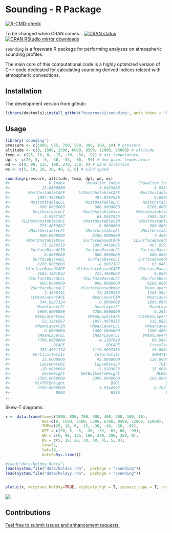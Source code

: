 Sounding - R Package
====================

<!-- badges: start -->
[![R-CMD-check](https://github.com/bczernecki/sounding/workflows/R-CMD-check/badge.svg)](https://github.com/bczernecki/sounding/actions)
<!-- badges: end -->
To be changed when CRAN comes...
[![CRAN status](https://www.r-pkg.org/badges/version/climate)](https://cran.r-project.org/package=climate)
[![CRAN RStudio mirror downloads](http://cranlogs.r-pkg.org/badges/climate)](https://cran.r-project.org/package=climate)

`sounding` is a freeware R package for performing analyses on atmospheric sounding profiles.

The main core of this computational code is a highly optimized version of C++ code dedicated for calculating sounding derived indices related with atmospheric convections.

Installation
------------

The development version from github:

``` r
library(devtools);install_github("bczernecki/sounding", auth_token = "8caadca559389c2ead3a59edc7c9c1e1ff38eb94")
```

Usage
-----

``` r
library('sounding')
pressure <- c(1000, 855, 700, 500, 300, 100, 10) # pressure
altitude <- c(0, 1500, 2500, 6000, 8500, 12000, 25000) # altitude
temp <- c(25, 10, 0, -15, -30, -50, -92) # air temperature
dpt <- c(20, 5, -5, -30, -55, -80, -99) # dew point temperature
wd <- c(0, 90, 135, 180, 270, 350, 0) # wind direction
ws <- c(5, 10, 20, 30, 40, 5, 0) # wind speed

sounding(pressure, altitude, temp, dpt, wd, ws)
#>                 K_Index         Showalter_Index        Showalter_IndexV 
#>              25.0000000               3.6423438               8.0337671 
#>        MostUnstableCAPE      LLMostUnstableCAPE         MostUnstableCIN 
#>            1987.4458685             487.8597626               0.0000000 
#>         MostUnstableLCL         MostUnstableLFC          MostUnstableEL 
#>             800.0000000             800.0000000            8200.0000000 
#>          MostUnstableLI        MostUnstableVmax       VMostUnstableCAPE 
#>              -8.8967187              63.0467425            2685.1881933 
#>     VLLMostUnstableCAPE        VMostUnstableCIN        VMostUnstableLCL 
#>             725.4059002               0.0000000             800.0000000 
#>        VMostUnstableLFC         VMostUnstableEL         VMostUnstableLI 
#>             800.0000000            8200.0000000              -7.4590191 
#>       VMostUnstableVmax        SurfaceBasedCAPE      LLSurfaceBasedCAPE 
#>              73.2828519            1987.4458685             487.8597626 
#>         SurfaceBasedCIN         SurfaceBasedLCL         SurfaceBasedLFC 
#>               0.0000000             800.0000000             800.0000000 
#>          SurfaceBasedEL          SurfaceBasedLI        SurfaceBasedVmax 
#>            8200.0000000              -8.8967187              63.0467425 
#>       VSurfaceBasedCAPE     VLLSurfaceBasedCAPE        VSurfaceBasedCIN 
#>            2685.1881933             725.4059002               0.0000000 
#>        VSurfaceBasedLCL        VSurfaceBasedLFC         VSurfaceBasedEL 
#>             800.0000000             800.0000000            8200.0000000 
#>         VSurfaceBasedLI       VSurfaceBasedVmax           MeanLayerCAPE 
#>              -7.4590191              73.2828519            1358.5941690 
#>         LLMeanLayerCAPE            MeanLayerCIN            MeanLayerLCL 
#>             344.6297324               0.0000000            1000.0000000 
#>            MeanLayerLFC             MeanLayerEL             MeanLayerLI 
#>            1000.0000000            7700.0000000              -6.2014062 
#>           MeanLayerVmax          VMeanLayerCAPE        VLLMeanLayerCAPE 
#>              52.1266567            1857.4079325             512.0822525 
#>           VMeanLayerCIN           VMeanLayerLCL           VMeanLayerLFC 
#>               0.0000000            1000.0000000            1000.0000000 
#>            VMeanLayerEL            VMeanLayerLI          VMeanLayerVmax 
#>            7700.0000000              -4.1287940              60.9492893 
#>                   DCAPE                  VDCAPE             CrossTotals 
#>             765.4951174            1119.0097413              20.0000000 
#>          VerticalTotals             TotalTotals              SWEATIndex 
#>              25.0000000              45.0000000             110.0000000 
#>             LapseRate01             LapseRate24                 TQIndex 
#>             -10.0000000              -5.9183673              15.0000000 
#>              ZeroHeight       WetBulbZeroHeight                MLHeight 
#>            2500.0000000            2300.0000000             200.0000000 
#>           MinTHTEHeight                    BS01                    BS02 
#>            3700.0000000               3.8344392               8.7821084 
#>                    BS03                    BS36                    BS06 
...
```

Skew-T diagrams:

``` r
x <- data.frame(lev=c(1000, 855, 700, 500, 400, 300, 100, 10),
                HGT=c(0, 1500, 2500, 5300, 6700, 8500, 12000, 25000),
                TMP=c(25, 10, 0, -15, -30, -40, -50, -92),
                DPT = c(20, 5, -5, -30, -55, -65,-80, -99),
                WD = c(0, 90, 135, 180, 270, 290, 350, 0),
                WS = c(5, 10, 20, 30, 40, 45, 5, 0),
                lon=52,
                lat=19,
                date2=Sys.time())

#load("data/holdxy.Rdata")
load(system.file("data/holdxx.rda",  package = "sounding"))
load(system.file("data/holdyy.rda",  package = "sounding"))


plotuj(x, wczytane_holdxy=TRUE, etykiety_hgt = T, zaznacz_cape = T, ramka = T)
```

![](figure/test%20two-1.png)

Contributions
-------------

[Feel free to submit issues and enhancement requests.](https://github.com/bczernecki/sounding/issues)
